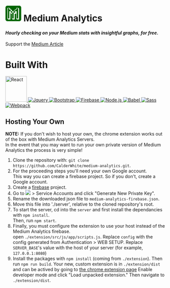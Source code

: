 <h1>
    <img height=50 src="https://github.com/CalderWhite/medium-analytics/raw/master/extension/dist/app/favicon.ico" >
    Medium Analytics
</h1>
<h4>
    <i>Hourly checking on your Medium stats with insightful graphs, for free.</i>
</h4>  

Support the [Medium Article](https://medium.com/@calderwhite/medium-analytics-ec27078b67b1)

# Built With
<a href="https://reactjs.org/">
    <img height=80 width=67 title="React" src="https://raw.githubusercontent.com/rexxars/react-hexagon/HEAD/logo/react-hexagon.png" >
</a>
<a href="https://jquery.com/">
    <img height=80 title="Jquery" src="http://www.phpcodify.com/wp-content/uploads/2017/10/jQuery-Disable-Button%E2%80%8A-%E2%80%8ADisabling-and-Enabling-Buttons-with-jQuery.png" >
</a>
<a href="https://getbootstrap.com/">
    <img height=80 title="Bootstrap" src="https://v4-alpha.getbootstrap.com/assets/brand/bootstrap-solid.svg" >
</a>
<a href="https://firebase.google.com">
    <img height=80 title="Firebase" src="https://firebase.google.com/downloads/brand-guidelines/SVG/logo-logomark.svg" >
</a>
<a href="https://nodejs.org">
    <img height=80 title="Node.js" src="https://nodejs.org/static/images/logos/nodejs-new-pantone-black.png" >
</a>
<a href="https://babeljs.io">
    <img height=80 title="Babel" src="https://github.com/babel/logo/raw/master/babel.png" >
</a>
<a href="http://sass-lang.com">
    <img height=80 title="Sass" src="http://sass-lang.com/assets/img/styleguide/seal-black-reversed-b19dd117.png" >
</a>
<a href="https://webpack.js.org">
    <img height=80 title="Webpack" src="https://github.com/webpack/media/raw/master/logo/icon.png" >
</a>

## Hosting Your Own

**NOTE:** If you don't wish to host your own, the chrome extension works out of the box with Medium Analytics Servers.    
In the event that you may want to run your own private version of Medium Analytics the process is very simple!
1. Clone the repository with: `git clone https://github.com/CalderWhite/medium-analytics.git`.
2. For the proceeding steps you'll need your own Google account.     
    This way you can create a firebase project.
    So if you don't, create a Google account.
3. 
    Create a [firebase](https://firebase.google.com) project.
4.
    Go to <img height=30 src="https://image.flaticon.com/icons/svg/0/128.svg"> > Service Accounts
    and click "Generate New Private Key".
5.
    Rename the downloaded json file to `medium-analytics-firebase.json`.
6. 
    Move this file into './server', relative to the cloned repository's root.
7.
    To start the server, cd into the `server` and first install the dependancies with `npm install`.    
    Then, run `npm start`.
8.
    Finally, you must configure the extension to use your host instead of the Medium Analytics firebase.    
    open `./extension/src/js/app/scripts.js`. 
    Replace `config` with the config generated from Authentication > WEB SETUP.
    Replace `SERVER_BASE`'s value with the host of your server (for example, `127.0.0.1:8080`)
9.
    Install the packages with `npm install` (coming from `./extension`).
    Then run `npm run build`. 
    Your new, custom extension is in `./extension/dist` and can be actived by going to [the chrome extension page](chrome://extensions)
    Enable developer mode and click "Load unpacked extension." Then navigate to `./extension/dist`.
